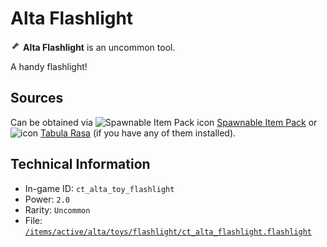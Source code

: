 # Alta Flashlight

<img src="https://raw.githubusercontent.com/Ceterai/Enternia/main/items/active/alta/toys/flashlight/icon.png" alt="Alta Flashlight icon" loading="lazy" height="16px" width="auto" /> **Alta Flashlight** is an uncommon tool.

A handy flashlight!

## Sources

Can be obtained via <img src="https://raw.githubusercontent.com/Silverfeelin/Starbound-SpawnableItemPack/master/interface/sip/iconSmall.png" alt="Spawnable Item Pack icon" width="18" height="14"/> [Spawnable Item Pack](https://steamcommunity.com/sharedfiles/filedetails/?id=733665104) or <img src="https://steamuserimages-a.akamaihd.net/ugc/263843960696222713/3EC9A7C005541F7D577EBCB8C5736B4EFC9973D6/" alt="icon" width="8" height="12"/> [Tabula Rasa](https://community.playstarbound.com/resources/the-tabula-rasa.3222/) (if you have any of them installed).

## Technical Information

- In-game ID: `ct_alta_toy_flashlight`
- Power: `2.0`
- Rarity: `Uncommon`
- File: [`/items/active/alta/toys/flashlight/ct_alta_flashlight.flashlight`](https://github.com/Ceterai/Enternia/blob/main/items/active/alta/toys/flashlight/ct_alta_flashlight.flashlight)
